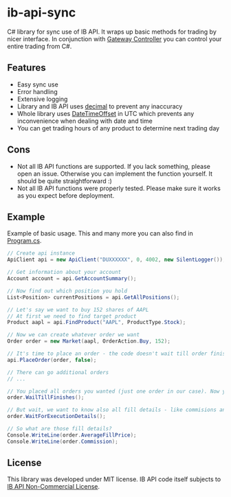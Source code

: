 # ib-api-sync
C# library for sync use of IB API. It wraps up basic methods for trading by nicer interface. In conjunction with [Gateway Controller](https://github.com/mastercs999/gateway-controller) you can control your entire trading from C#.

## Features
* Easy sync use
* Error handling
* Extensive logging
* Library and IB API uses [decimal](https://docs.microsoft.com/en-us/dotnet/csharp/language-reference/keywords/decimal) to prevent any inaccuracy
* Whole library uses [DateTimeOffset](https://docs.microsoft.com/en-us/dotnet/standard/datetime/choosing-between-datetime) in UTC which prevents any inconvenience when dealing with date and time
* You can get trading hours of any product to determine next trading day

## Cons
* Not all IB API functions are supported. If you lack something, please open an issue. Otherwise you can implement the function yourself. It should be quite straightforward :)
* Not all IB API functions were properly tested. Please make sure it works as you expect before deployment.

## Example
Example of basic usage. This and many more you can also find in [Program.cs](src/ExampleCli/Program.cs).
```cs
// Create api instance
ApiClient api = new ApiClient("DUXXXXXX", 0, 4002, new SilentLogger());

// Get information about your account
Account account = api.GetAccountSummary();

// Now find out which position you hold
List<Position> currentPositions = api.GetAllPositions();

// Let's say we want to buy 152 shares of AAPL
// At first we need to find target product
Product aapl = api.FindProduct("AAPL", ProductType.Stock);

// Now we can create whatever order we want
Order order = new Market(aapl, OrderAction.Buy, 152);

// It's time to place an order - the code doesn't wait till order finishes because of the second parameter.
api.PlaceOrder(order, false);

// There can go additional orders
// ...

// You placed all orders you wanted (just one order in our case). Now you want to wait till they finish.
order.WailTillFinishes();

// But wait, we want to know also all fill details - like commisions and fill price. So instead you may want to call this method:
order.WaitForExecutionDetails();

// So what are those fill details?
Console.WriteLine(order.AverageFillPrice);
Console.WriteLine(order.Commission);
```

## License
This library was developed under MIT license. IB API code itself subjects to [IB API Non-Commercial License](http://interactivebrokers.github.io/).

